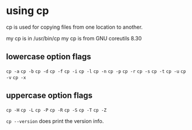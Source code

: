 # using cp

cp is used for copying files from one location to another.

my cp is in /usr/bin/cp
my cp is from GNU coreutils 8.30

## lowercase option flags

`cp -a`
`cp -b`
`cp -d`
`cp -f`
`cp -i`
`cp -l`
`cp -n`
`cp -p`
`cp -r`
`cp -s`
`cp -t`
`cp -u`
`cp -v`
`cp -x`

## uppercase option flags

`cp -H`
`cp -L`
`cp -P`
`cp -R`
`cp -S`
`cp -T`
`cp -Z`

`cp --version` does print the version info.